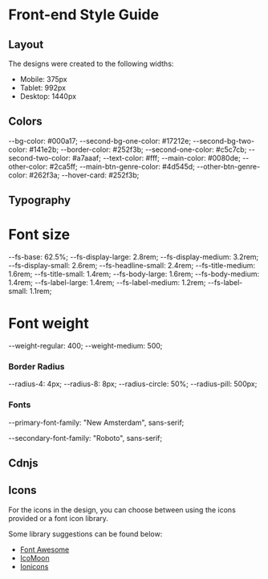 # Front-end Style Guide

## Layout

The designs were created to the following widths:

- Mobile: 375px
- Tablet: 992px
- Desktop: 1440px

## Colors

--bg-color: #000a17;
--second-bg-one-color: #17212e;
--second-bg-two-color: #141e2b;
--border-color: #252f3b;
--second-one-color: #c5c7cb;
--second-two-color: #a7aaaf;
--text-color: #fff;
--main-color: #0080de;
--other-color: #2ca5ff;
--main-btn-genre-color: #4d545d;
--other-btn-genre-color: #262f3a;
--hover-card: #252f3b;

## Typography

# Font size

--fs-base: 62.5%;
--fs-display-large: 2.8rem;
--fs-display-medium: 3.2rem;
--fs-display-small: 2.6rem;
--fs-headline-small: 2.4rem;
--fs-title-medium: 1.6rem;
--fs-title-small: 1.4rem;
--fs-body-large: 1.6rem;
--fs-body-medium: 1.4rem;
--fs-label-large: 1.4rem;
--fs-label-medium: 1.2rem;
--fs-label-small: 1.1rem;

# Font weight

--weight-regular: 400;
--weight-medium: 500;

### Border Radius

--radius-4: 4px;
--radius-8: 8px;
--radius-circle: 50%;
--radius-pill: 500px;

### Fonts

<link rel="preconnect" href="https://fonts.googleapis.com">
<link rel="preconnect" href="https://fonts.gstatic.com" crossorigin>
<link href="https://fonts.googleapis.com/css2?family=New+Amsterdam&display=swap" rel="stylesheet">

--primary-font-family: "New Amsterdam", sans-serif;

<link rel="preconnect" href="https://fonts.googleapis.com">
<link rel="preconnect" href="https://fonts.gstatic.com" crossorigin>
<link href="https://fonts.googleapis.com/css2?family=New+Amsterdam&family=Roboto:ital,wght@0,100;0,300;0,400;0,500;0,700;0,900;1,100;1,300;1,400;1,500;1,700;1,900&display=swap" rel="stylesheet">

--secondary-font-family: "Roboto", sans-serif;

## Cdnjs

<link rel="stylesheet" href="https://cdnjs.cloudflare.com/ajax/libs/font-awesome/6.6.0/css/all.min.css" integrity="sha512-Kc323vGBEqzTmouAECnVceyQqyqdsSiqLQISBL29aUW4U/M7pSPA/gEUZQqv1cwx4OnYxTxve5UMg5GT6L4JJg==" crossorigin="anonymous" referrerpolicy="no-referrer">

## Icons

For the icons in the design, you can choose between using the icons provided or a font icon library.

Some library suggestions can be found below:

- [Font Awesome](https://fontawesome.com)
- [IcoMoon](https://icomoon.io)
- [Ionicons](https://ionicons.com)
